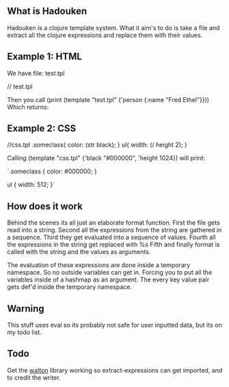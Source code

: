## What is Hadouken

Hadouken is a clojure template system. What it aim's to do is take a file
and extract all the clojure expressions and replace them with their values.

## Example 1: HTML

We have file: test.tpl

// test.tpl
<html>
	<head>
		<title>
			<body>
				<p>(+ 1 2)</p>
				<p>(:name person)</p>
			</body>
		</title>
	</head>
</html>

Then you call (print (template "test.tpl" {'person {:name "Fred Ethel"}}))
Which returns:

<html>
	<head>
		<title>
			<body>
				<p>3</p>
				<p>Fred Ethel</p>
			</body>
		</title>
	</head>
</html>

## Example 2: CSS

//css.tpl
.someclass\{
    color:  (str black);
\}
ul\{
    width: (/ height 2);
\}

Calling (template "css.tpl" {'black "#000000", 'height 1024}) will print:

`.someclass
{
    color:  #000000;
}

ul
{
    width: 512;
}` 

## How does it work

Behind the scenes its all just an elaborate format function.
First the file gets read into a string.
Second all the expressions from the string are gathered in a sequence.
Third they get evaluated into a sequence of values.
Fourth all the expressions in the string get replaced with %s
Fifth and finally format is called with the string and the values as arguments.

The evaluation of these expressions are done inside a temporary namespace. So no outside
variables can get in. Forcing you to put all the variables inside of a hashmap as an argument.
The every key value pair gets def'd inside the temporary namespace.

## Warning

This stuff uses eval so its probably not safe for user inputted data, but its on my todo list.

## Todo

Get the [walton](http://github.com/defn/walton/blob/master/src/walton/core.clj#L38) library working so extract-expressions can get imported, and to credit the writer.